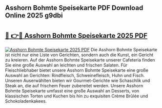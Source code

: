 ## Asshorn Bohmte Speisekarte PDF Download Online 2025 g9dbi

# <h2><a href="http://gc5y62.nevu.top/?p=Asshorn+Bohmte+Speisekarte">🔗 👉🔴 Asshorn Bohmte Speisekarte 2025 PDF</a></h2>

[![Asshorn Bohmte Speisekarte 2025 PDF](https://i.imgur.com/dBaPXMq.png)](http://gc5y62.nevu.top/?p=Asshorn+Bohmte+Speisekarte)
Die Asshorn Bohmte Speisekarte ist nicht nur eine Liste von Gerichten, sondern auch die Kunst, ein Gericht zu kreieren. Auf der Asshorn Bohmte Speisekarte unserer Cafeteria finden Sie eine große Auswahl an leichten und frischen Salaten. Für Fleischliebhaber bietet unsere Asshorn Bohmte Speisekarte eine große Auswahl an Gerichten: Rindfleisch, Schweinefleisch, Huhn und Fisch. Unseren Auserwählten bieten wir Gourmet-Gerichte wie Schaschlik und Steak an, die auf frischem Feuer zubereitet werden. Unsere Asshorn Bohmte Speisekarte umfasst eine große Auswahl an Desserts, von klassischen Torten und Kuchen bis hin zu exquisiten Crème Brûlée und Schokoladenkakees.
